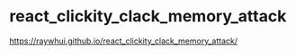 # react_clickity_clack_memory_attack
 https://raywhui.github.io/react_clickity_clack_memory_attack/
